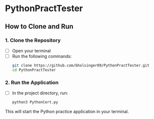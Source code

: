 # PythonPractTester

## How to Clone and Run

### 1. Clone the Repository

- [ ] Open your terminal
- [ ] Run the following commands:
	```bash
	git clone https://github.com/bholsinger09/PythonPractTester.git
	cd PythonPractTester
	```

### 2. Run the Application

- [ ] In the project directory, run:
	```bash
	python3 PythonCert.py
	```

This will start the Python practice application in your terminal.